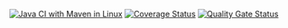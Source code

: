 [![Java CI with Maven in Linux](https://github.com/MarcoTrambusti/passwordmanager/actions/workflows/maven.yml/badge.svg)](https://github.com/MarcoTrambusti/passwordmanager/actions/workflows/maven.yml)
[![Coverage Status](https://coveralls.io/repos/github/MarcoTrambusti/passwordmanager/badge.svg?branch=main)](https://coveralls.io/github/MarcoTrambusti/passwordmanager?branch=main)
[![Quality Gate Status](https://sonarcloud.io/api/project_badges/measure?project=MarcoTrambusti_passwordmanager&metric=alert_status)](https://sonarcloud.io/summary/new_code?id=MarcoTrambusti_passwordmanager)
